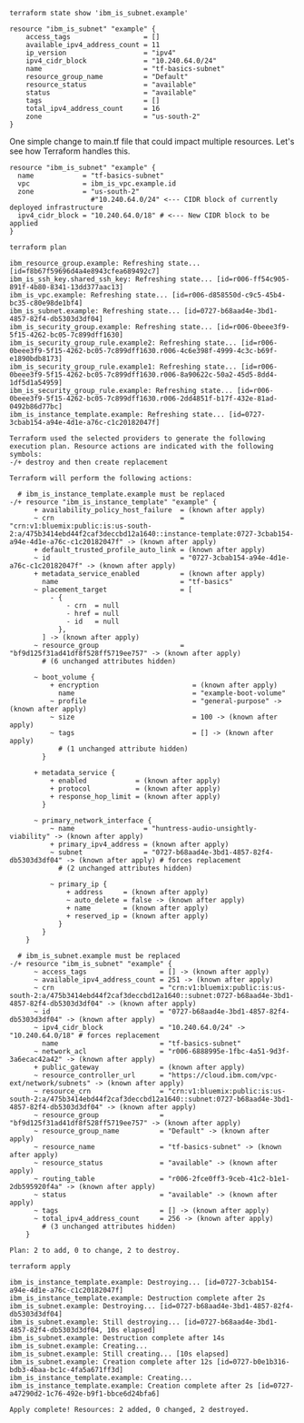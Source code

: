 



```terraform state show 'ibm_is_subnet.example'```

```
resource "ibm_is_subnet" "example" {
    access_tags                  = []
    available_ipv4_address_count = 11
    ip_version                   = "ipv4"
    ipv4_cidr_block              = "10.240.64.0/24"
    name                         = "tf-basics-subnet"
    resource_group_name          = "Default"
    resource_status              = "available"
    status                       = "available"
    tags                         = []
    total_ipv4_address_count     = 16
    zone                         = "us-south-2"
}
```

<!--![new_cidr](./assets/new_cidr.png)-->

One simple change to main.tf file that could impact multiple resources. Let's see how Terraform handles this.

```
resource "ibm_is_subnet" "example" {
  name            = "tf-basics-subnet"
  vpc             = ibm_is_vpc.example.id
  zone            = "us-south-2"
                    #"10.240.64.0/24" <--- CIDR block of currently deployed infrastructure
  ipv4_cidr_block = "10.240.64.0/18" # <--- New CIDR block to be applied
}
```

```terraform plan```

```
ibm_resource_group.example: Refreshing state... [id=f8b67f59696d4a4e8943cfea689492c7]
ibm_is_ssh_key.shared_ssh_key: Refreshing state... [id=r006-ff54c905-891f-4b80-8341-13dd377aac13]
ibm_is_vpc.example: Refreshing state... [id=r006-d858550d-c9c5-45b4-bc35-c80e98de1bf4]
ibm_is_subnet.example: Refreshing state... [id=0727-b68aad4e-3bd1-4857-82f4-db5303d3df04]
ibm_is_security_group.example: Refreshing state... [id=r006-0beee3f9-5f15-4262-bc05-7c899dff1630]
ibm_is_security_group_rule.example2: Refreshing state... [id=r006-0beee3f9-5f15-4262-bc05-7c899dff1630.r006-4c6e398f-4999-4c3c-b69f-e1890bdb8173]
ibm_is_security_group_rule.example1: Refreshing state... [id=r006-0beee3f9-5f15-4262-bc05-7c899dff1630.r006-8a90622c-50a2-45d5-8dd4-1df5d1a54959]
ibm_is_security_group_rule.example: Refreshing state... [id=r006-0beee3f9-5f15-4262-bc05-7c899dff1630.r006-2dd4851f-b17f-432e-81ad-0492b86d77bc]
ibm_is_instance_template.example: Refreshing state... [id=0727-3cbab154-a94e-4d1e-a76c-c1c20182047f]

Terraform used the selected providers to generate the following execution plan. Resource actions are indicated with the following
symbols:
-/+ destroy and then create replacement

Terraform will perform the following actions:

  # ibm_is_instance_template.example must be replaced
-/+ resource "ibm_is_instance_template" "example" {
      + availability_policy_host_failure  = (known after apply)
      ~ crn                               = "crn:v1:bluemix:public:is:us-south-2:a/475b3414ebd44f2caf3deccbd12a1640::instance-template:0727-3cbab154-a94e-4d1e-a76c-c1c20182047f" -> (known after apply)
      + default_trusted_profile_auto_link = (known after apply)
      ~ id                                = "0727-3cbab154-a94e-4d1e-a76c-c1c20182047f" -> (known after apply)
      + metadata_service_enabled          = (known after apply)
        name                              = "tf-basics"
      ~ placement_target                  = [
          - {
              - crn  = null
              - href = null
              - id   = null
            },
        ] -> (known after apply)
      ~ resource_group                    = "bf9d125f31ad41df8f528ff5719ee757" -> (known after apply)
        # (6 unchanged attributes hidden)

      ~ boot_volume {
          + encryption                       = (known after apply)
            name                             = "example-boot-volume"
          ~ profile                          = "general-purpose" -> (known after apply)
          ~ size                             = 100 -> (known after apply)
          ~ tags                             = [] -> (known after apply)
            # (1 unchanged attribute hidden)
        }

      + metadata_service {
          + enabled            = (known after apply)
          + protocol           = (known after apply)
          + response_hop_limit = (known after apply)
        }

      ~ primary_network_interface {
          ~ name                 = "huntress-audio-unsightly-viability" -> (known after apply)
          + primary_ipv4_address = (known after apply)
          ~ subnet               = "0727-b68aad4e-3bd1-4857-82f4-db5303d3df04" -> (known after apply) # forces replacement
            # (2 unchanged attributes hidden)

          ~ primary_ip {
              + address     = (known after apply)
              ~ auto_delete = false -> (known after apply)
              + name        = (known after apply)
              + reserved_ip = (known after apply)
            }
        }
    }

  # ibm_is_subnet.example must be replaced
-/+ resource "ibm_is_subnet" "example" {
      ~ access_tags                  = [] -> (known after apply)
      ~ available_ipv4_address_count = 251 -> (known after apply)
      ~ crn                          = "crn:v1:bluemix:public:is:us-south-2:a/475b3414ebd44f2caf3deccbd12a1640::subnet:0727-b68aad4e-3bd1-4857-82f4-db5303d3df04" -> (known after apply)
      ~ id                           = "0727-b68aad4e-3bd1-4857-82f4-db5303d3df04" -> (known after apply)
      ~ ipv4_cidr_block              = "10.240.64.0/24" -> "10.240.64.0/18" # forces replacement
        name                         = "tf-basics-subnet"
      ~ network_acl                  = "r006-6888995e-1fbc-4a51-9d3f-3a6ecac42a42" -> (known after apply)
      + public_gateway               = (known after apply)
      ~ resource_controller_url      = "https://cloud.ibm.com/vpc-ext/network/subnets" -> (known after apply)
      ~ resource_crn                 = "crn:v1:bluemix:public:is:us-south-2:a/475b3414ebd44f2caf3deccbd12a1640::subnet:0727-b68aad4e-3bd1-4857-82f4-db5303d3df04" -> (known after apply)
      ~ resource_group               = "bf9d125f31ad41df8f528ff5719ee757" -> (known after apply)
      ~ resource_group_name          = "Default" -> (known after apply)
      ~ resource_name                = "tf-basics-subnet" -> (known after apply)
      ~ resource_status              = "available" -> (known after apply)
      ~ routing_table                = "r006-2fce0ff3-9ceb-41c2-b1e1-2db595920f4a" -> (known after apply)
      ~ status                       = "available" -> (known after apply)
      ~ tags                         = [] -> (known after apply)
      ~ total_ipv4_address_count     = 256 -> (known after apply)
        # (3 unchanged attributes hidden)
    }

Plan: 2 to add, 0 to change, 2 to destroy.
```

```terraform apply```

```
ibm_is_instance_template.example: Destroying... [id=0727-3cbab154-a94e-4d1e-a76c-c1c20182047f]
ibm_is_instance_template.example: Destruction complete after 2s
ibm_is_subnet.example: Destroying... [id=0727-b68aad4e-3bd1-4857-82f4-db5303d3df04]
ibm_is_subnet.example: Still destroying... [id=0727-b68aad4e-3bd1-4857-82f4-db5303d3df04, 10s elapsed]
ibm_is_subnet.example: Destruction complete after 14s
ibm_is_subnet.example: Creating...
ibm_is_subnet.example: Still creating... [10s elapsed]
ibm_is_subnet.example: Creation complete after 12s [id=0727-b0e1b316-bdb3-4baa-bc1c-4fa5a671ff3d]
ibm_is_instance_template.example: Creating...
ibm_is_instance_template.example: Creation complete after 2s [id=0727-a47290d2-1c76-492e-b9f1-bbce6d24bfa6]

Apply complete! Resources: 2 added, 0 changed, 2 destroyed.
```
